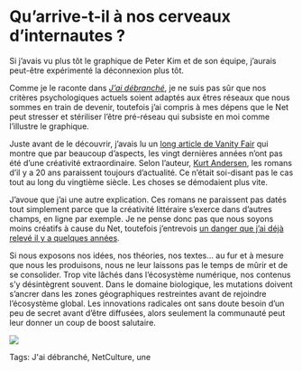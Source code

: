 # Qu’arrive-t-il à nos cerveaux d’internautes ?

Si j’avais vu plus tôt le graphique de Peter Kim et de son équipe, j’aurais peut-être expérimenté la déconnexion plus tôt.

Comme je le raconte dans [*J’ai débranché*](http://blog.tcrouzet.com/jai-debranche/), je ne suis pas sûr que nos critères psychologiques actuels soient adaptés aux êtres réseaux que nous sommes en train de devenir, toutefois j’ai compris à mes dépens que le Net peut stresser et stériliser l’être pré-réseau qui subsiste en moi comme l’illustre le graphique.

Juste avant de le découvrir, j’avais lu un [long article de Vanity Fair](http://www.vanityfair.com/style/2012/01/prisoners-of-style-201201) qui montre que par beaucoup d’aspects, les vingt dernières années n’ont pas été d’une créativité extraordinaire. Selon l’auteur, [Kurt Andersen](http://kurtandersen.com/), les romans d’il y a 20 ans paraissent toujours d’actualité. Ce n’était soi-disant pas le cas tout au long du vingtième siècle. Les choses se démodaient plus vite.

J’avoue que j’ai une autre explication. Ces romans ne paraissent pas datés tout simplement parce que la créativité littéraire s’exerce dans d’autres champs, en ligne par exemple. Je ne pense donc pas que nous soyons moins créatifs à cause du Net, toutefois j’entrevois [un danger que j’ai déjà relevé il y a quelques années](http://blog.tcrouzet.com/2009/08/19/socialiser-peut-tuer-la-creativite/).

Si nous exposons nos idées, nos théories, nos textes… au fur et à mesure que nous les produisons, nous ne leur laissons pas le temps de mûrir et de se consolider. Trop vite lâchés dans l’écosystème numérique, nos contenus s’y désintègrent souvent. Dans le domaine biologique, les mutations doivent s’ancrer dans les zones géographiques restreintes avant de rejoindre l’écosystème global. Les innovations radicales ont sans doute besoin d’un peu de secret avant d’être diffusées, alors seulement la communauté peut leur donner un coup de boost salutaire.

![](http://blog.tcrouzet.comhttps://tcrouzet.com/images_tc/2012/04/internet-ruin-brain.gif)



Tags: J'ai débranché, NetCulture, une